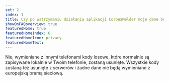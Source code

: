 ```yaml
---
set: 2
index: 1
title: Czy po wstrzymaniu działania aplikacji CoronaMelder moje dane będą nadal zapisywane?	
showOnFAQoverview: true
featuredHome: true
featuredHomeIndex: 6
featuredHomeIcon: privacy
featuredHomeText: 
---
```

Nie, wymieniane z innymi telefonami kody losowe, które normalnie są zapisywane lokalnie w Twoim telefonie, zostaną usunięte. Wszystkie kody zostaną też usunięte z serwerów i żadne dane nie będą wymieniane z europejską bramą sieciową.
